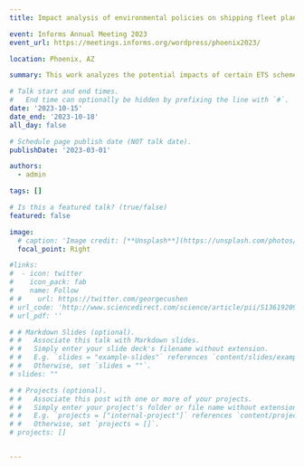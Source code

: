 ```yaml
---
title: Impact analysis of environmental policies on shipping fleet planning under demand uncertainty

event: Informs Annual Meeting 2023
event_url: https://meetings.informs.org/wordpress/phoenix2023/

location: Phoenix, AZ

summary: This work analyzes the potential impacts of certain ETS schemes for liner shipping under select scenarios of demand uncertainty; In this work, we strive to provide general relationships between different parameters of ETS schemes and how they may interact with liner shipping companies' decisions

# Talk start and end times.
#   End time can optionally be hidden by prefixing the line with `#`.
date: '2023-10-15'
date_end: '2023-10-18'
all_day: false

# Schedule page publish date (NOT talk date).
publishDate: '2023-03-01'

authors:
  - admin

tags: []

# Is this a featured talk? (true/false)
featured: false

image:
  # caption: 'Image credit: [**Unsplash**](https://unsplash.com/photos/bzdhc5b3Bxs)'
  focal_point: Right

#links:
#  - icon: twitter
#    icon_pack: fab
#    name: Follow
# #    url: https://twitter.com/georgecushen
# url_code: 'http://www.sciencedirect.com/science/article/pii/S1361920923001414'
# url_pdf: ''

# # Markdown Slides (optional).
# #   Associate this talk with Markdown slides.
# #   Simply enter your slide deck's filename without extension.
# #   E.g. `slides = "example-slides"` references `content/slides/example-slides.md`.
# #   Otherwise, set `slides = ""`.
# slides: ""

# # Projects (optional).
# #   Associate this post with one or more of your projects.
# #   Simply enter your project's folder or file name without extension.
# #   E.g. `projects = ["internal-project"]` references `content/project/deep-learning/index.md`.
# #   Otherwise, set `projects = []`.
# projects: []


---
```

<!-- 
# {{% callout note %}}
# Click on the **Slides** button above to view the built-in slides feature.
# {{% /callout %}}

# Slides can be added in a few ways:

# - **Create** slides using Hugo Blox Builder's [_Slides_](https://docs.hugoblox.com/reference/content-types/) feature and link using `slides` parameter in the front matter of the talk file
# - **Upload** an existing slide deck to `static/` and link using `url_slides` parameter in the front matter of the talk file
# - **Embed** your slides (e.g. Google Slides) or presentation video on this page using [shortcodes](https://docs.hugoblox.com/reference/markdown/).

# Further event details, including [page elements](https://docs.hugoblox.com/reference/markdown/) such as image galleries, can be added to the body of this page. -->
